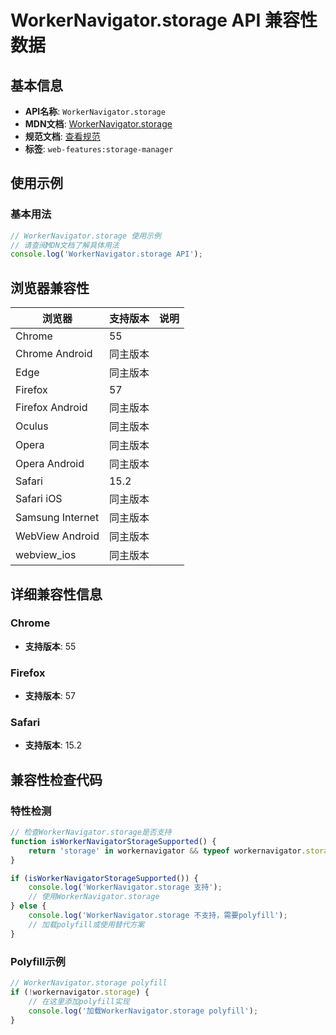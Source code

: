 # WorkerNavigator.storage API 兼容性数据

## 基本信息

- **API名称**: `WorkerNavigator.storage`
- **MDN文档**: [WorkerNavigator.storage](https://developer.mozilla.org/docs/Web/API/WorkerNavigator/storage)
- **规范文档**: [查看规范](https://storage.spec.whatwg.org/#dom-navigatorstorage-storage)
- **标签**: `web-features:storage-manager`

## 使用示例

### 基本用法

```javascript
// WorkerNavigator.storage 使用示例
// 请查阅MDN文档了解具体用法
console.log('WorkerNavigator.storage API');
```

## 浏览器兼容性

| 浏览器 | 支持版本 | 说明 |
|--------|----------|------|
| Chrome | 55 |  |
| Chrome Android | 同主版本 |  |
| Edge | 同主版本 |  |
| Firefox | 57 |  |
| Firefox Android | 同主版本 |  |
| Oculus | 同主版本 |  |
| Opera | 同主版本 |  |
| Opera Android | 同主版本 |  |
| Safari | 15.2 |  |
| Safari iOS | 同主版本 |  |
| Samsung Internet | 同主版本 |  |
| WebView Android | 同主版本 |  |
| webview_ios | 同主版本 |  |

## 详细兼容性信息

### Chrome

- **支持版本**: 55

### Firefox

- **支持版本**: 57

### Safari

- **支持版本**: 15.2

## 兼容性检查代码

### 特性检测

```javascript
// 检查WorkerNavigator.storage是否支持
function isWorkerNavigatorStorageSupported() {
    return 'storage' in workernavigator && typeof workernavigator.storage === 'function';
}

if (isWorkerNavigatorStorageSupported()) {
    console.log('WorkerNavigator.storage 支持');
    // 使用WorkerNavigator.storage
} else {
    console.log('WorkerNavigator.storage 不支持，需要polyfill');
    // 加载polyfill或使用替代方案
}
```

### Polyfill示例

```javascript
// WorkerNavigator.storage polyfill
if (!workernavigator.storage) {
    // 在这里添加polyfill实现
    console.log('加载WorkerNavigator.storage polyfill');
}
```

